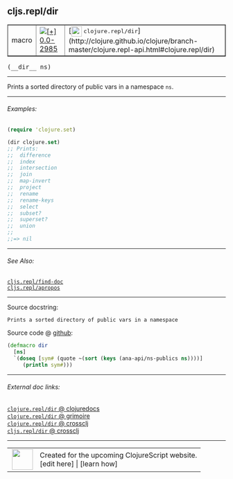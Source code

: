 ## cljs.repl/dir



 <table border="1">
<tr>
<td>macro</td>
<td><a href="https://github.com/cljsinfo/cljs-api-docs/tree/0.0-2985"><img valign="middle" alt="[+] 0.0-2985" title="Added in 0.0-2985" src="https://img.shields.io/badge/+-0.0--2985-lightgrey.svg"></a> </td>
<td>
[<img height="24px" valign="middle" src="http://i.imgur.com/1GjPKvB.png"> <samp>clojure.repl/dir</samp>](http://clojure.github.io/clojure/branch-master/clojure.repl-api.html#clojure.repl/dir)
</td>
</tr>
</table>


 <samp>
(__dir__ ns)<br>
</samp>

---

Prints a sorted directory of public vars in a namespace `ns`.



---

###### Examples:

```clj
(require 'clojure.set)

(dir clojure.set)
;; Prints:
;;  difference
;;  index
;;  intersection
;;  join
;;  map-invert
;;  project
;;  rename
;;  rename-keys
;;  select
;;  subset?
;;  superset?
;;  union
;;
;;=> nil
```



---

###### See Also:

[`cljs.repl/find-doc`](../cljs.repl/find-doc.md)<br>
[`cljs.repl/apropos`](../cljs.repl/apropos.md)<br>

---


Source docstring:

```
Prints a sorted directory of public vars in a namespace
```


Source code @ [github](https://github.com/clojure/clojurescript/blob/r3308/src/main/clojure/cljs/repl.cljc#L1181-L1185):

```clj
(defmacro dir
  [ns]
  `(doseq [sym# (quote ~(sort (keys (ana-api/ns-publics ns))))]
     (println sym#)))
```

<!--
Repo - tag - source tree - lines:

 <pre>
clojurescript @ r3308
└── src
    └── main
        └── clojure
            └── cljs
                └── <ins>[repl.cljc:1181-1185](https://github.com/clojure/clojurescript/blob/r3308/src/main/clojure/cljs/repl.cljc#L1181-L1185)</ins>
</pre>

-->

---



###### External doc links:

[`clojure.repl/dir` @ clojuredocs](http://clojuredocs.org/clojure.repl/dir)<br>
[`clojure.repl/dir` @ grimoire](http://conj.io/store/v1/org.clojure/clojure/1.7.0-beta3/clj/clojure.repl/dir/)<br>
[`clojure.repl/dir` @ crossclj](http://crossclj.info/fun/clojure.repl/dir.html)<br>
[`cljs.repl/dir` @ crossclj](http://crossclj.info/fun/cljs.repl/dir.html)<br>

---

 <table>
<tr><td>
<img valign="middle" align="right" width="48px" src="http://i.imgur.com/Hi20huC.png">
</td><td>
Created for the upcoming ClojureScript website.<br>
[edit here] | [learn how]
</td></tr></table>

[edit here]:https://github.com/cljsinfo/cljs-api-docs/blob/master/cljsdoc/cljs.repl/dir.cljsdoc
[learn how]:https://github.com/cljsinfo/cljs-api-docs/wiki/cljsdoc-files

<!--

This information was too distracting to show to readers, but I'll leave it
commented here since it is helpful to:

- pretty-print the data used to generate this document
- and show how to retrieve that data



The API data for this symbol:

```clj
{:description "Prints a sorted directory of public vars in a namespace `ns`.",
 :ns "cljs.repl",
 :name "dir",
 :signature ["[ns]"],
 :history [["+" "0.0-2985"]],
 :type "macro",
 :related ["cljs.repl/find-doc" "cljs.repl/apropos"],
 :full-name-encode "cljs.repl/dir",
 :source {:code "(defmacro dir\n  [ns]\n  `(doseq [sym# (quote ~(sort (keys (ana-api/ns-publics ns))))]\n     (println sym#)))",
          :title "Source code",
          :repo "clojurescript",
          :tag "r3308",
          :filename "src/main/clojure/cljs/repl.cljc",
          :lines [1181 1185]},
 :examples [{:id "9bf2b0",
             :content "```clj\n(require 'clojure.set)\n\n(dir clojure.set)\n;; Prints:\n;;  difference\n;;  index\n;;  intersection\n;;  join\n;;  map-invert\n;;  project\n;;  rename\n;;  rename-keys\n;;  select\n;;  subset?\n;;  superset?\n;;  union\n;;\n;;=> nil\n```"}],
 :full-name "cljs.repl/dir",
 :clj-symbol "clojure.repl/dir",
 :docstring "Prints a sorted directory of public vars in a namespace"}

```

Retrieve the API data for this symbol:

```clj
;; from Clojure REPL
(require '[clojure.edn :as edn])
(-> (slurp "https://raw.githubusercontent.com/cljsinfo/cljs-api-docs/catalog/cljs-api.edn")
    (edn/read-string)
    (get-in [:symbols "cljs.repl/dir"]))
```

-->
